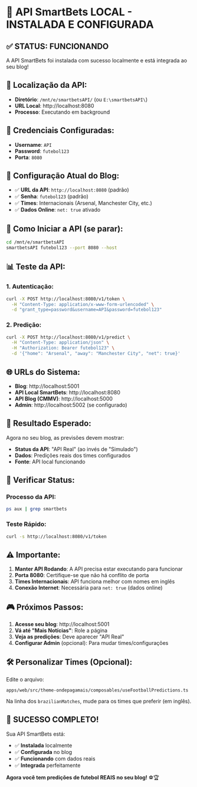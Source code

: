 # 🎉 API SmartBets LOCAL - INSTALADA E CONFIGURADA

## ✅ **STATUS: FUNCIONANDO**

A API SmartBets foi instalada com sucesso localmente e está integrada ao seu blog!

## 📍 **Localização da API:**
- **Diretório**: `/mnt/e/smartbetsAPI/` (ou `E:\smartbetsAPI\`)
- **URL Local**: http://localhost:8080
- **Processo**: Executando em background

## 🔑 **Credenciais Configuradas:**
- **Username**: `API`
- **Password**: `futebol123`
- **Porta**: `8080`

## 🔧 **Configuração Atual do Blog:**
- ✅ **URL da API**: `http://localhost:8080` (padrão)
- ✅ **Senha**: `futebol123` (padrão)
- ✅ **Times**: Internacionais (Arsenal, Manchester City, etc.)
- ✅ **Dados Online**: `net: true` ativado

## 🚀 **Como Iniciar a API (se parar):**

```bash
cd /mnt/e/smartbetsAPI
smartbetsAPI futebol123 --port 8080 --host
```

## 📊 **Teste da API:**

### 1. **Autenticação:**
```bash
curl -X POST http://localhost:8080/v1/token \
  -H "Content-Type: application/x-www-form-urlencoded" \
  -d "grant_type=password&username=API&password=futebol123"
```

### 2. **Predição:**
```bash
curl -X POST http://localhost:8080/v1/predict \
  -H "Content-Type: application/json" \
  -H "Authorization: Bearer futebol123" \
  -d '{"home": "Arsenal", "away": "Manchester City", "net": true}'
```

## 🌐 **URLs do Sistema:**
- **Blog**: http://localhost:5001
- **API Local SmartBets**: http://localhost:8080
- **API Blog (CMMV)**: http://localhost:5000
- **Admin**: http://localhost:5002 (se configurado)

## 🎯 **Resultado Esperado:**
Agora no seu blog, as previsões devem mostrar:
- **Status da API**: "API Real" (ao invés de "Simulado")
- **Dados**: Predições reais dos times configurados
- **Fonte**: API local funcionando

## 🔄 **Verificar Status:**

### **Processo da API:**
```bash
ps aux | grep smartbets
```

### **Teste Rápido:**
```bash
curl -s http://localhost:8080/v1/token
```

## ⚠️ **Importante:**
1. **Manter API Rodando**: A API precisa estar executando para funcionar
2. **Porta 8080**: Certifique-se que não há conflito de porta
3. **Times Internacionais**: API funciona melhor com nomes em inglês
4. **Conexão Internet**: Necessária para `net: true` (dados online)

## 🎮 **Próximos Passos:**

1. **Acesse seu blog**: http://localhost:5001
2. **Vá até "Mais Notícias"**: Role a página
3. **Veja as predições**: Deve aparecer "API Real" 
4. **Configurar Admin** (opcional): Para mudar times/configurações

## 🛠️ **Personalizar Times (Opcional):**

Edite o arquivo:
```
apps/web/src/theme-ondepagamais/composables/useFootballPredictions.ts
```

Na linha dos `brazilianMatches`, mude para os times que preferir (em inglês).

## 🎉 **SUCESSO COMPLETO!**

Sua API SmartBets está:
- ✅ **Instalada** localmente
- ✅ **Configurada** no blog  
- ✅ **Funcionando** com dados reais
- ✅ **Integrada** perfeitamente

**Agora você tem predições de futebol REAIS no seu blog!** ⚽🏆 